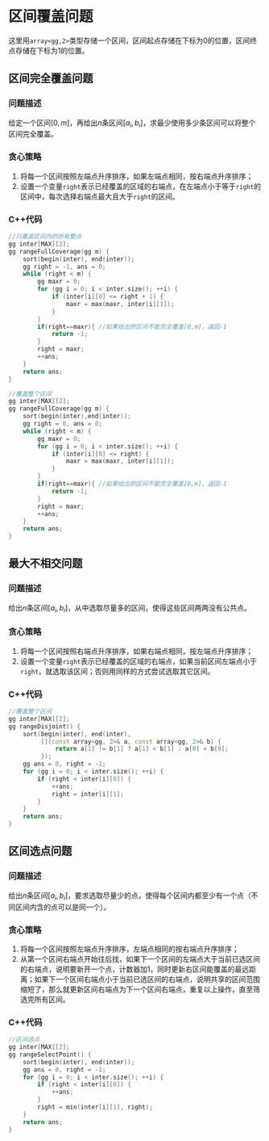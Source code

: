 # 区间覆盖问题

这里用`array<gg,2>`类型存储一个区间，区间起点存储在下标为0的位置，区间终点存储在下标为1的位置。

## 区间完全覆盖问题

### 问题描述

给定一个区间$[0,m]$，再给出$n$条区间$[a_i,b_i]$，求最少使用多少条区间可以将整个区间完全覆盖。

### 贪心策略

1. 将每一个区间按照左端点升序排序，如果左端点相同，按右端点升序排序；
2. 设置一个变量`right`表示已经覆盖的区域的右端点，在左端点小于等于`right`的区间中，每次选择右端点最大且大于`right`的区间。

### C++代码

```cpp
//只覆盖区间内的所有整点
gg inter[MAX][2];
gg rangeFullCoverage(gg m) {
    sort(begin(inter), end(inter));
    gg right = -1, ans = 0;
    while (right < m) {
        gg maxr = 0;
        for (gg i = 0; i < inter.size(); ++i) {
            if (inter[i][0] <= right + 1) {
                maxr = max(maxr, inter[i][1]);
            }
        }
        if(right==maxr){ //如果给出的区间不能完全覆盖[0,m]，返回-1
            return -1;
        }
        right = maxr;
        ++ans;
    }
    return ans;
}
```

```cpp
//覆盖整个区间
gg inter[MAX][2];
gg rangeFullCoverage(gg m) {
    sort(begin(inter),end(inter));
    gg right = 0, ans = 0;
    while (right < m) {
        gg maxr = 0;
        for (gg i = 0; i < inter.size(); ++i) {
            if (inter[i][0] <= right) {
                maxr = max(maxr, inter[i][1]);
            }
        }
        if(right==maxr){ //如果给出的区间不能完全覆盖[0,m]，返回-1
            return -1;
        }
        right = maxr;
        ++ans;
    }
    return ans;
}
```

## 最大不相交问题

### 问题描述

给出$n$条区间$[a_i,b_i]$，从中选取尽量多的区间，使得这些区间两两没有公共点。

### 贪心策略

1. 将每一个区间按照右端点升序排序，如果右端点相同，按左端点升序排序；
2. 设置一个变量`right`表示已经覆盖的区域的右端点，如果当前区间左端点小于`right`，就选取该区间；否则用同样的方式尝试选取其它区间。

### C++代码

```cpp
//覆盖整个区间
gg inter[MAX][2];
gg rangeDisjoint() {
    sort(begin(inter), end(inter),
         [](const array<gg, 2>& a, const array<gg, 2>& b) {
             return a[1] != b[1] ? a[1] < b[1] : a[0] < b[0];
         });
    gg ans = 0, right = -1;
    for (gg i = 0; i < inter.size(); ++i) {
        if (right < inter[i][0]) {
            ++ans;
            right = inter[i][1];
        }
    }
    return ans;
}
```

## 区间选点问题

### 问题描述

给出$n$条区间$[a_i,b_i]$，要求选取尽量少的点，使得每个区间内都至少有一个点（不同区间内含的点可以是同一个）。

### 贪心策略

1. 将每一个区间按照左端点升序排序，左端点相同的按右端点升序排序；
2. 从第一个区间右端点开始往后找，如果下一个区间的左端点大于当前已选区间的右端点，说明要新开一个点，计数器加1，同时更新右区间能覆盖的最远距离；如果下一个区间右端点小于当前已选区间的右端点，说明共享的区间范围缩短了，那么就更新区间右端点为下一个区间右端点，重复以上操作，直至筛选完所有区间。

### C++代码

```cpp
//区间选点
gg inter[MAX][2];
gg rangeSelectPoint() {
    sort(begin(inter), end(inter));
    gg ans = 0, right = -1;
    for (gg i = 0; i < inter.size(); ++i) {
        if (right < inter[i][0]) {
            ++ans;
        }
        right = min(inter[i][1], right);
    }
    return ans;
}
```
